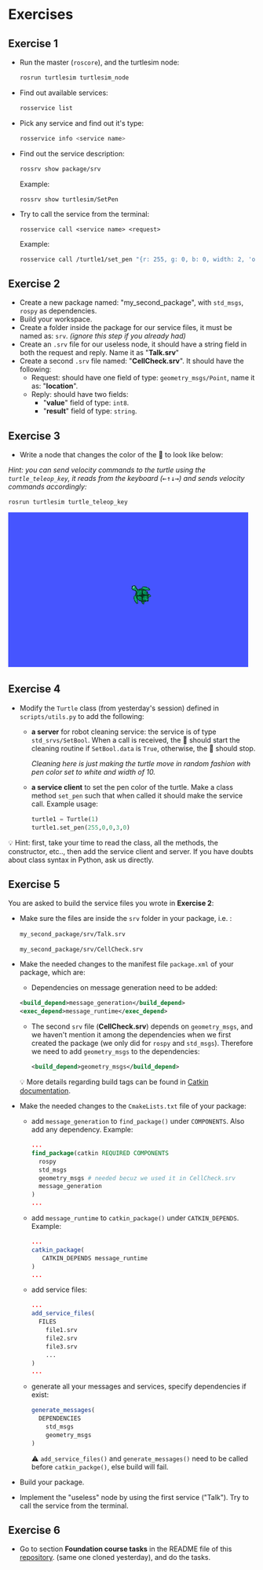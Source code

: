 # Exercises



## Exercise 1

- Run the master (```roscore```), and the turtlesim node:

  ```bash
  rosrun turtlesim turtlesim_node
  ```

- Find out available services:

  ```bash
  rosservice list
  ```

- Pick any service and find out it's type:

  ```bash
  rosservice info <service name>
  ```

- Find out the service description:

  ```bash
  rossrv show package/srv
  ```

  Example:

  ```
  rossrv show turtlesim/SetPen
  ```

- Try to call the service from the terminal:

  ```
  rosservice call <service name> <request>
  ```

  Example:

  ```bash
  rosservice call /turtle1/set_pen "{r: 255, g: 0, b: 0, width: 2, 'off': 0}"
  ```




## Exercise 2

- Create a new package named: "my_second_package",  with `std_msgs`, `rospy` as dependencies.
- Build your workspace.
- Create a folder inside the package for our service files, it must be named as: `srv`. *(ignore this step if you already had)*
- Create an `.srv` file for our useless node, it should have a string field in both the request and reply. Name it as "**Talk.srv**"
- Create a second `.srv` file named: "**CellCheck.srv**". It should have the following:
  - Request: should have one field of type: `geometry_msgs/Point`, name it as: "**location**".
  - Reply: should have two fields:
    -  "**value**" field of type: `int8`.
    -  "**result**" field of type: `string`.



## Exercise 3

- Write a node that changes the color of the :turtle: to look like below:

*Hint: you can send velocity commands to the turtle using the `turtle_teleop_key`, it reads from the keyboard (<kbd>←</kbd><kbd>↑</kbd><kbd>↓</kbd><kbd>→</kbd>) and sends velocity commands accordingly:*

 ```
rosrun turtlesim turtle_teleop_key
 ```



<img src="presentation/figures/colorful.gif" alt="colorful pen"  />



## Exercise 4

- Modify the `Turtle` class (from yesterday's session) defined in `scripts/utils.py` to add the following:

  - **a server** for robot cleaning service: the service is of type `std_srvs/SetBool`. When a call is received, the :turtle: should start the cleaning routine if `SetBool.data`  is `True`, otherwise, the :turtle: should stop. 

    *Cleaning here is just making the turtle move in random fashion with pen color set to white and width of 10.*

  - **a service client**  to set the pen color of the turtle. Make a class method ```set_pen``` such that when called it should make the service call. Example usage:

    ```python
    turtle1 = Turtle(1)
    turtle1.set_pen(255,0,0,3,0)
    ```

:bulb: Hint: first, take your time to read the class, all the methods, the constructor, etc.., then add the service client and server. If you have doubts about class syntax in Python, ask us directly.



## Exercise 5

You are asked to build the service files you wrote in **Exercise 2**:

- Make sure the files are inside the `srv` folder in your package, i.e. :

   `my_second_package/srv/Talk.srv`

  `my_second_package/srv/CellCheck.srv`

- Make the needed changes to the manifest file `package.xml` of your package, which are:

  - Dependencies on message generation need to be added:

  ```xml
  <build_depend>message_generation</build_depend>
  <exec_depend>message_runtime</exec_depend>
  ```

  - The second `srv` file (**CellCheck.srv**) depends on `geometry_msgs`, and we haven't mention it among the dependencies when we first created the package (we only did for `rospy` and `std_msgs`). Therefore we need to add `geometry_msgs` to the dependencies:

    ```xml
    <build_depend>geometry_msgs</build_depend>
    ```

  :bulb: More details regarding build tags can be found in [Catkin documentation](https://docs.ros.org/kinetic/api/catkin/html/howto/format2/catkin_library_dependencies.html).

- Make the needed changes to the `CmakeLists.txt` file of your package:

  - add `message_generation` to `find_package()` under `COMPONENTS`. Also add any dependency. Example:

    ```cmake
    ...
    find_package(catkin REQUIRED COMPONENTS
      rospy
      std_msgs
      geometry_msgs # needed becuz we used it in CellCheck.srv
      message_generation
    )
    ...
    ```

    

  - add `message_runtime` to `catkin_package()` under `CATKIN_DEPENDS`. Example:

    ```cmake
    ...
    catkin_package(
       CATKIN_DEPENDS message_runtime
    )
    ...
    ```

    

  - add service files:

    ```cmake
    ...
    add_service_files(
      FILES
        file1.srv
        file2.srv
        file3.srv
        ...
    )
    ...
    ```

  - generate all your messages and services, specify dependencies if exist:

    ```cmake
    generate_messages(
      DEPENDENCIES
        std_msgs
    	geometry_msgs
    )
    ```

    :warning: `add_service_files()` and `generate_messages()` need to be called before `catkin_packge()`, else build will fail.

- Build your package.

- Implement the "useless" node by using the first service ("Talk"). Try to call the service from the terminal.



## Exercise 6

- Go to section **Foundation course tasks**  in the README file of this [repository](https://github.com/mas-group/minimal_ros_packages/tree/master/srv_minimal#foundation-course-tasks). (same one cloned yesterday), and do the tasks.